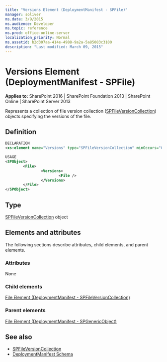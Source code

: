 ```yaml
---
title: "Versions Element (DeploymentManifest - SPFile)"
manager: soliver
ms.date: 3/9/2015
ms.audience: Developer
ms.topic: reference
ms.prod: office-online-server
localization_priority: Normal
ms.assetid: b2d307aa-414e-4988-9a2a-5a85083c3100
description: "Last modified: March 09, 2015"
---
```


# Versions Element (DeploymentManifest - SPFile)

**Applies to:** SharePoint 2016 | SharePoint Foundation 2013 | SharePoint Online | SharePoint Server 2013 
  
Represents a collection of file version collection ([SPFileVersionCollection](https://msdn.microsoft.com/library/Microsoft.SharePoint.SPFileVersionCollection.aspx)) objects specifying the versions of the file. 

## Definition

```XML
DECLARATION
<xs:element name="Versions" type="SPFileVersionCollection" minOccurs="0" maxOccurs="1" />

USAGE
<SPObject>
        <File>
                <Versions>
                        <File />
                </Versions>
        </File>
</SPObject>

```

## Type

[SPFileVersionCollection](https://msdn.microsoft.com/library/Microsoft.SharePoint.SPFileVersionCollection.aspx) object 
  
## Elements and attributes

The following sections describe attributes, child elements, and parent elements.

### Attributes

None
   
### Child elements

[File Element (DeploymentManifest - SPFileVersionCollection)](file-element-deploymentmanifestspfileversioncollection.md)
   
### Parent elements

[File Element (DeploymentManifest - SPGenericObject)](file-element-deploymentmanifestspgenericobject.md)
   
## See also

- [SPFileVersionCollection](https://msdn.microsoft.com/library/Microsoft.SharePoint.SPFileVersionCollection.aspx)
- [DeploymentManifest Schema](deploymentmanifest-schema.md)

